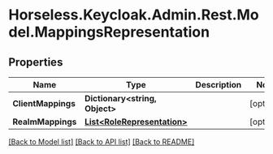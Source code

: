 # Horseless.Keycloak.Admin.Rest.Model.MappingsRepresentation

## Properties

Name | Type | Description | Notes
------------ | ------------- | ------------- | -------------
**ClientMappings** | **Dictionary&lt;string, Object&gt;** |  | [optional] 
**RealmMappings** | [**List&lt;RoleRepresentation&gt;**](RoleRepresentation.md) |  | [optional] 

[[Back to Model list]](../README.md#documentation-for-models) [[Back to API list]](../README.md#documentation-for-api-endpoints) [[Back to README]](../README.md)

